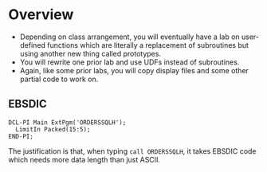 # Overview
- Depending on class arrangement, you will eventually have a lab on user-defined functions which are literally a replacement of subroutines but using another new thing called prototypes.
- You will rewrite one prior lab and use UDFs instead of subroutines.
- Again, like some prior labs, you will copy display files and some other partial code to work on.

## EBSDIC
```
DCL-PI Main ExtPgm('ORDERSSQLH');
  LimitIn Packed(15:5);
END-PI;   
```
The justification is that, when typing ```call ORDERSSQLH```, it takes EBSDIC code which needs more data length than just ASCII.
